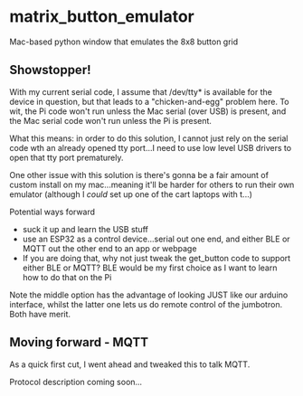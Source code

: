 # matrix_button_emulator
Mac-based python window that emulates the 8x8 button grid

## Showstopper!
With my current serial code, I assume that /dev/tty* is available for the device in question, but that leads to a "chicken-and-egg" problem here.  To wit, the Pi code won't run unless the Mac serial (over USB) is present, and the Mac serial code won't run unless the Pi is present.

What this means:  in order to do this solution, I cannot just rely on the serial code wth an already opened tty port...I need to use low level USB drivers to open that tty port prematurely.

One other issue with this solution is there's gonna be a fair amount of custom install on my mac...meaning it'll be harder for others to run their own emulator (although I *could* set up one of the cart laptops with t...)

Potential ways forward
* suck it up and learn the USB stuff
* use an ESP32 as a control device...serial out one end, and either BLE or MQTT out the other end to an app or webpage
* If you are doing that, why not just tweak the get_button code to support either BLE or MQTT?  BLE would be my first choice as I want to learn how to do that on the Pi

Note the middle option has the advantage of looking JUST like our arduino interface, whilst the latter one lets us do remote control of the jumbotron.  Both have merit.

## Moving forward - MQTT
As a quick first cut, I went ahead and tweaked this to talk MQTT.  

Protocol description coming soon...
